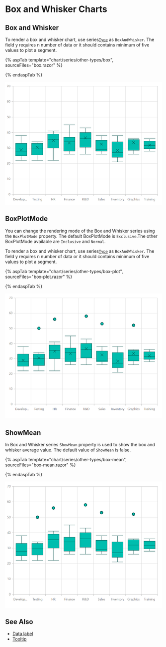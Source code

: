 # Box and Whisker Charts

## Box and Whisker

To render a box and whisker chart, use series[`Type`](https://help.syncfusion.com/cr/cref_files/aspnetcore-js2/aspnetcore/Syncfusion.EJ2~Syncfusion.EJ2.Charts.ChartSeries~Type.html) as `BoxAndWhisker`.
The field y requires n number of data or it should contains minimum of five values to plot a segment.

{% aspTab template="chart/series/other-types/box", sourceFiles="box.razor" %}

{% endaspTab %}

![Box and whisker](../images/othertypes/box.png)

## BoxPlotMode

You can change the rendering mode of the Box and Whisker series using the `BoxPlotMode` property.
The default BoxPlotMode is `Exclusive`.The other BoxPlotMode available are `Inclusive` and `Normal`.

To render a box and whisker chart, use series[`Type`](https://help.syncfusion.com/cr/cref_files/aspnetcore-js2/aspnetcore/Syncfusion.EJ2~Syncfusion.EJ2.Charts.ChartSeries~Type.html) as `BoxAndWhisker`.
The field y requires n number of data or it should contains minimum of five values to plot a segment.

{% aspTab template="chart/series/other-types/box-plot", sourceFiles="box-plot.razor" %}

{% endaspTab %}

![BoxPlotMode](../images/othertypes/box-plot.png)

## ShowMean

In Box and Whisker series `ShowMean` property is used to show the box and whisker average value. The default value of `ShowMean` is false.

{% aspTab template="chart/series/other-types/box-mean", sourceFiles="box-mean.razor" %}

{% endaspTab %}

![ShowMean](../images/chart-types-images/box-mean.png)

## See Also

* [Data label](../data-labels)
* [Tooltip](../tool-tip)